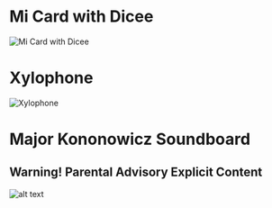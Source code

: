 # Mi Card with Dicee
![Mi Card with Dicee](https://github.com/Zenderable/flutter-learn-projects/blob/master/assets/micard.png)
# Xylophone
![Xylophone](https://github.com/Zenderable/flutter-learn-projects/blob/master/assets/xylophone.gif)
# Major Kononowicz Soundboard
## Warning! Parental Advisory Explicit Content
![alt text](https://github.com/Zenderable/flutter-learn-projects/blob/master/assets/kononowicz.png)
